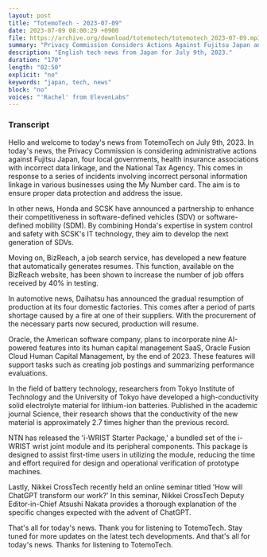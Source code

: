 ```yaml
---
layout: post
title: "TotemoTech - 2023-07-09"
date: 2023-07-09 08:00:29 +0900
file: https://archive.org/download/totemotech/totemotech_2023-07-09.mp3
summary: "Privacy Commission Considers Actions Against Fujitsu Japan and Four Local Governments | Honda Partners with SCSK for Software Development, & more…"
description: "English tech news from Japan for July 9th, 2023."
duration: "170"
length: "02:50"
explicit: "no"
keywords: "japan, tech, news"
block: "no"
voices: "'Rachel' from ElevenLabs"
---
```


### Transcript

Hello and welcome to today's news from TotemoTech on July 9th, 2023. In today's news, the Privacy Commission is considering administrative actions against Fujitsu Japan, four local governments, health insurance associations with incorrect data linkage, and the National Tax Agency. This comes in response to a series of incidents involving incorrect personal information linkage in various businesses using the My Number card. The aim is to ensure proper data protection and address the issue.

In other news, Honda and SCSK have announced a partnership to enhance their competitiveness in software-defined vehicles (SDV) or software-defined mobility (SDM). By combining Honda's expertise in system control and safety with SCSK's IT technology, they aim to develop the next generation of SDVs.

Moving on, BizReach, a job search service, has developed a new feature that automatically generates resumes. This function, available on the BizReach website, has been shown to increase the number of job offers received by 40% in testing.

In automotive news, Daihatsu has announced the gradual resumption of production at its four domestic factories. This comes after a period of parts shortage caused by a fire at one of their suppliers. With the procurement of the necessary parts now secured, production will resume.

Oracle, the American software company, plans to incorporate nine AI-powered features into its human capital management SaaS, Oracle Fusion Cloud Human Capital Management, by the end of 2023. These features will support tasks such as creating job postings and summarizing performance evaluations.

In the field of battery technology, researchers from Tokyo Institute of Technology and the University of Tokyo have developed a high-conductivity solid electrolyte material for lithium-ion batteries. Published in the academic journal Science, their research shows that the conductivity of the new material is approximately 2.7 times higher than the previous record.

NTN has released the 'i-WRIST Starter Package,' a bundled set of the i-WRIST wrist joint module and its peripheral components. This package is designed to assist first-time users in utilizing the module, reducing the time and effort required for design and operational verification of prototype machines.

Lastly, Nikkei CrossTech recently held an online seminar titled 'How will ChatGPT transform our work?' In this seminar, Nikkei CrossTech Deputy Editor-in-Chief Atsushi Nakata provides a thorough explanation of the specific changes expected with the advent of ChatGPT.

That's all for today's news. Thank you for listening to TotemoTech. Stay tuned for more updates on the latest tech developments.   And that's all for today's news. Thanks for listening to TotemoTech.

